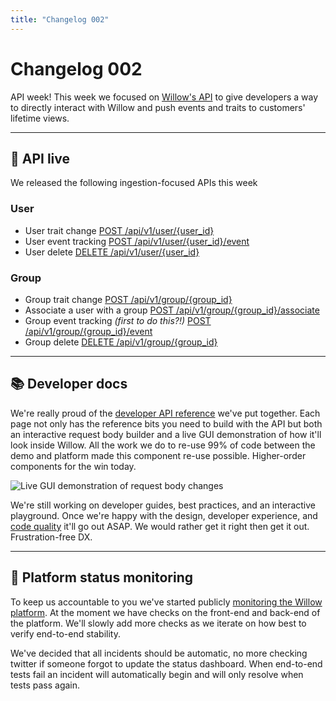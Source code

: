 ```yaml
---
title: "Changelog 002"
---
```


# Changelog 002

API week! This week we focused on [Willow's API](https://heywillow.io/docs) to give developers a way to directly interact with Willow and push events and traits to customers' lifetime views.

---

## 🚀 API live

We released the following ingestion-focused APIs this week

### User

- User trait change [POST /api/v1/user/{user_id}](https://heywillow.io/docs/v1/user/user_id)
- User event tracking [POST /api/v1/user/{user_id}/event](https://heywillow.io/docs/v1/user/user_id/event)
- User delete [DELETE /api/v1/user/{user_id}](https://heywillow.io/docs/v1/user/user_id/delete)

### Group

- Group trait change [POST /api/v1/group/{group_id}](https://heywillow.io/docs/v1/group/group_id)
- Associate a user with a group [POST /api/v1/group/{group_id}/associate](https://heywillow.io/docs/v1/group/group_id/associate)
- Group event tracking _(first to do this?!)_ [POST /api/v1/group/{group_id}/event](https://heywillow.io/docs/v1/group/group_id/event)
- Group delete [DELETE /api/v1/group/{group_id}](https://heywillow.io/docs/v1/group/group_id/delete)

---

## 📚 Developer docs

We're really proud of the [developer API reference](http://heywillow.io/docs/v1/introduction) we've put together. Each page not only has the reference bits you need to build with the API but both an interactive request body builder and a live GUI demonstration of how it'll look inside Willow. All the work we do to re-use 99% of code between the demo and platform made this component re-use possible. Higher-order components for the win today.

![Live GUI demonstration of request body changes](/images/changelog/2022-04-08/dev-docs-gui.jpg)

We're still working on developer guides, best practices, and an interactive playground. Once we're happy with the design, developer experience, and [code quality](https://thenextweb.com/news/steve-jobs-obsession-with-the-quality-of-the-things-unseen#:~:text=He%20said%20that%20his,all%20the%20way%20through.%E2%80%9D) it'll go out ASAP. We would rather get it right then get it out. Frustration-free DX.

---

## 🚀 Platform status monitoring

To keep us accountable to you we've started publicly [monitoring the Willow platform](https://status.heywillow.io). At the moment we have checks on the front-end and back-end of the platform. We'll slowly add more checks as we iterate on how best to verify end-to-end stability.

We've decided that all incidents should be automatic, no more checking twitter if someone forgot to update the status dashboard. When end-to-end tests fail an incident will automatically begin and will only resolve when tests pass again.
